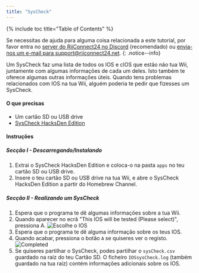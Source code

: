 ```yaml
---
title: "SysCheck"
---
```


{% include toc title="Table of Contents" %}

Se necessitas de ajuda para alguma coisa relacionada a este tutorial, por favor entra no [server do RiiConnect24 no Discord](https://discord.gg/b4Y7jfD) (recomendado) ou [envia-nos um e-mail para support@riiconnect24.net](mailto:support@riiconnect24.net).
{: .notice--info}

Um SysCheck faz uma lista de todos os IOS e cIOS que estão não tua Wii, juntamente com algumas informações de cada um deles. Isto também te oferece algumas outras informações úteis. Quando tens problemas relacionados com IOS na tua Wii, alguém poderia te pedir que fizesses um SysCheck.

#### O que precisas

* Um cartão SD ou USB drive
* [SysCheck HacksDen Edition](https://hbb1.oscwii.org/hbb/SysCheckHDE/SysCheckHDE.zip)

#### Instruções
##### Secção I - Descarregando/Instalando

1. Extrai o SysCheck HacksDen Edition e coloca-o na pasta `apps` no teu cartão SD ou USB drive.
2. Insere o teu cartão SD ou USB drive na tua Wii, e abre o SysCheck HacksDen Edition a partir do Homebrew Channel.

##### Secção II - Realizando um SysCheck

1. Espera que o programa te dê algumas informações sobre a tua Wii.
2. Quando aparecer no ecrã "This IOS will be tested (Please select)", pressiona A. ![Escolhe o IOS](/images/SysCheck/1.png)
3. Espera que o programa te dê alguma informação sobre os teus IOS.
4. Quando acabar, pressiona o botão `A` se quiseres ver o registo. ![Completed](/images/SysCheck/2.png)
5. Se quiseres partilhar o SysCheck, podes partilhar o `sysCheck.csv` guardado na raíz do teu Cartão SD. O ficheiro `IOSsysCheck.log` (também guardado na tua raíz) contém informações adicionais sobre os IOS.
